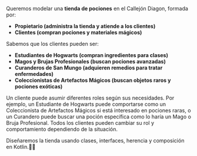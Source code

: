 Queremos modelar una **tienda de pociones** en el Callejón Diagon, formada por:

- **Propietario (administra la tienda y atiende a los clientes)**
- **Clientes (compran pociones y materiales mágicos)**

Sabemos que los clientes pueden ser:

- **Estudiantes de Hogwarts (compran ingredientes para clases)**
- **Magos y Brujas Profesionales (buscan pociones avanzadas)**
- **Curanderos de San Mungo (adquieren remedios para tratar enfermedades)**
- **Coleccionistas de Artefactos Mágicos (buscan objetos raros y pociones exóticas)**

Un cliente puede asumir diferentes roles según sus necesidades. Por ejemplo, un Estudiante de Hogwarts puede comportarse como un Coleccionista de Artefactos Mágicos si está interesado en pociones raras, o un Curandero puede buscar una poción específica como lo haría un Mago o Bruja Profesional. Todos los clientes pueden cambiar su rol y comportamiento dependiendo de la situación.

Diseñaremos la tienda usando clases, interfaces, herencia y composición en Kotlin.🧪✨
